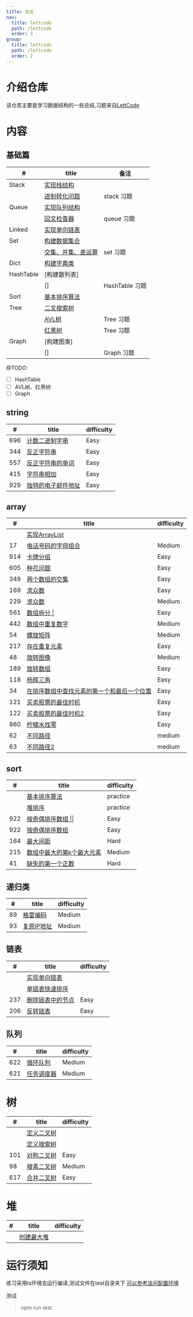 ```yaml
---
title: 总览
nav:
  title: lettcode
  path: /lettcode
  order: 3
group:
  title: lettcode
  path: /lettcode
  order: 2
---
```

# 介绍仓库
该仓库主要是学习数据结构的一些总结,习题来自[LettCode](https://leetcode-cn.com)

# 内容
## 基础篇

| # |  title | 备注 | 
| --- | ---- | ------- | 
| Stack | [实现栈结构](./src/stack/basic.ts) |  |
|  | [进制转化问题](./src/basic/converter.ts) | stack 习题 |
| Queue | [实现队列结构](./src/queue/basic.ts) |  |
|  | [回文检查器](./src/basic/palindromeChecker.ts) | queue 习题 |
| Linked    | [实现单向链表](./src/linked/basic.ts)   | |
|  Set   | [构建数据集合](./src/basic/set.ts)   | |
|  | [交集、并集、差运算](./src/basic/set.basic.ts) | set 习题 |
|  Dict   | [构建字典类](./src/basic/dictionary.ts)   | |
|  HashTable   | [构建散列表]   | |
|  | [] | HashTable 习题 |
|  Sort   | [基本排序算法](./src/sort/basic.ts)||
|  Tree   | [二叉搜索树](./src/tree/basic/index.ts) |  |
|  | [AVL树]() | Tree 习题 |
|  | [红黑树]() | Tree 习题 |
| Graph |[构建图类]|
|  | [] | Graph 习题 |

@TODO:
  
* [ ] HashTable
* [ ] AVL树、红黑树
* [ ] Graph

## string
   
| #   | title                                                 | difficulty |
| --- | ----------------------------------------------------- | ---------- |
| 696 | [计数二进制字串](./src/string/countBinarySubstr.ts)   | Easy       |
| 344 | [反正字符串](./src/string/reverseString.ts)           | Easy       |
| 557 | [反正字符串的单词](./src/string/reverseWords.ts)      | Easy       |
| 415 | [字符串相加](./src/string/addString.ts)               | Easy       |
| 929 | [独特的电子邮件地址](./src/string/numUniqueEmails.ts) | Easy       |

## array

| #   | title                                                                    | difficulty |
| --- | ------------------------------------------------------------------------ | ---------- |
|     | [实现ArrayList](./src/array/basic.ts)                  |      |
| 17  | [电话号码的字母组合](./src/array/letterCombinations.ts)                  | Medium     |
| 914 | [卡牌分组](./src/array/hasGroupsSize.ts)                                 | Easy       |
| 605 | [种花问题](./src/array/canPlaceFlowers.ts)                               | Easy       |
| 349 | [两个数组的交集](./src/array/intersection.ts)                            | Easy       |
| 169 | [求众数](./src/array/majorityElement.ts)                                 | Easy       |
| 229 | [求众数](./src/array/majorityElement-two.ts)                             | Medium     |
| 561 | [数组拆分 \| ](./src/array/arrayPairSum.ts)                              | Easy       |
| 442 | [数组中重复数字](./src/array/findDuplicates.ts)                          | Medium     |
| 54  | [螺旋矩阵](./src/array/spiralOrder.ts)                                   | Medium     |
| 217 | [存在重复元素](./src/array/containsDuplicate.ts)                         | Easy       |
| 48  | [旋转图像](./src/array/rotate.image.ts)                                  | Medium     |
| 189 | [旋转数组](./src/array/totate.image.ts)                                  | Easy       |
| 118 | [杨辉三角](./src/array/triangle.generate.ts)                             | Easy       |
| 34  | [在排序数组中查找元素的第一个和最后一个位置](./src/array/searchRange.ts) | Easy       |
| 121  | [买卖股票的最佳时机](./src/array/max.profit.ts) | Easy       |
| 122  | [买卖股票的最佳时机2](./src/array/max.profit.ts) | Easy       |
| 860  | [柠檬水找零](./src/array/lemonade.ts) | Easy       |
| 62  | [不同路径](./src/array/unique.paths.ts) | medium       |
| 63  | [不同路径2](./src/array/unique.paths.ts) | medium       |


## sort
   
| #   | title                                                     | difficulty |
| --- | --------------------------------------------------------- | ---------- |
|     | [基本排序算法](./src/sort/basic.ts)                       | practice   |
|     | [堆排序](./src/heap/basic.ts)                             | practice   |
| 922 | [按奇偶排序数组 \|\|](./src/sort/sortArrayParityTwo.ts)   | Easy       |
| 922 | [按奇偶排序数组 ](./src/sort/sortArrayParity.ts)          | Easy       |
| 164 | [最大间距](./src/sort/maximumGap.ts)                      | Hard       |
| 215 | [数组中最大的第k个最大元素](./src/sort/findKthLargest.ts) | Medium     |
| 41  | [缺失的第一个正数](./src/sort/firstMissingPositive.ts)    | Hard       |

## 递归类

| #   | title                                               | difficulty |
| --- | --------------------------------------------------- | ---------- |
| 89  | [格雷编码](./src/recursive/grayCode.ts)             | Medium     |
| 93  | [复原IP地址](./src/recursive/restoreIpAddresses.ts) | Medium     |

## 链表

| #   | title                                             | difficulty |
| --- | ------------------------------------------------- | ---------- |
|     | [实现单向链表](./src/linked/basic.ts)             |            |
|     | [单链表快速排序](./src/linked/quick.sort.link.ts) |
| 237 | [删除链表中的节点](./src/linked/)                 | Easy       |
| 206 | [反转链表](./src/linked/reverse.list.ts)                 | Easy       |

## 队列

| #   | title                                             | difficulty |
| --- | ------------------------------------------------- | ---------- |
| 622 | [循环队列](./src/queue/circular.queue.ts)         | Medium     |
| 621 | [任务调度器](./src/queue/least.interval.queue.ts) | Medium     |

# 树
| #   | title                                 | difficulty |
| --- | ------------------------------------- | ---------- |
|     | [定义二叉树](./src/tree/basic.ts)     |            |
|     | [定义搜索树](./src/tree/basic.ts)     |            |
| 101 | [对称二叉树](./src/tree/basic.ts)     | Easy       |
| 98  | [搜素二叉树](./src/tree/basic.ts)     | Medium     |
| 617 | [合并二叉树](./src/tree/mergeTree.ts) | Easy       |
# 堆
| #   | title                             | difficulty |
| --- | --------------------------------- | ---------- |
|     | [创建最大堆](./src/heap/basic.ts) |            |

# 运行须知
练习采用ts环境去运行编译,测试文件在test目录夹下
[可以参考该问配置环境](https://tasaid.com/blog/2018122819513079.html)

测试
> npm run test

  